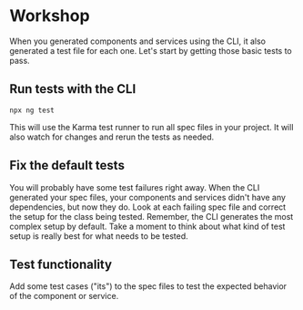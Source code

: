 # Workshop

When you generated components and services using the CLI, it also generated a test file for each one. Let's start by getting those basic tests to pass.

## Run tests with the CLI

```
npx ng test
```

This will use the Karma test runner to run all spec files in your project. It will also watch for changes and rerun the tests as needed.

## Fix the default tests

You will probably have some test failures right away.
When the CLI generated your spec files, your components
and services didn't have any dependencies, but now they do.
Look at each failing spec file and correct the setup for the class
being tested. Remember, the CLI generates the most complex setup by default.
Take a moment to think about what kind of test setup is really best
for what needs to be tested.

## Test functionality

Add some test cases ("its") to the spec files to test the expected
behavior of the component or service.
